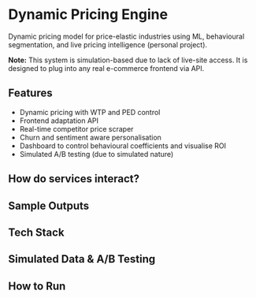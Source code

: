 #  Dynamic Pricing Engine
Dynamic pricing model for price-elastic industries using ML, behavioural segmentation, and live pricing intelligence (personal project).

**Note:** This system is simulation-based due to lack of live-site access. It is designed to plug into any real e-commerce frontend via API.

## Features
* Dynamic pricing with WTP and PED control
* Frontend adaptation API
* Real-time competitor price scraper
* Churn and sentiment aware personalisation
* Dashboard to control behavioural coefficients and visualise ROI
* Simulated A/B testing (due to simulated nature)

## How do services interact?

## Sample Outputs

## Tech Stack

## Simulated Data & A/B Testing

## How to Run

